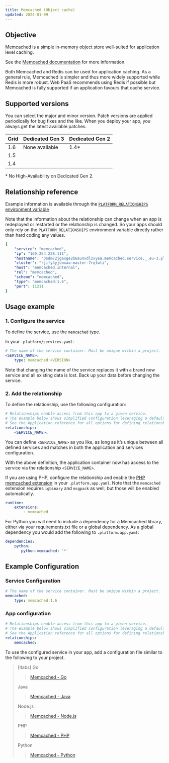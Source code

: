 ```yaml
---
title: Memcached (Object cache)
updated: 2024-01-09
---
```


## Objective

Memcached is a simple in-memory object store well-suited for application level caching.

See the [Memcached documentation](https://memcached.org) for more information.

Both Memcached and Redis can be used for application caching. As a general rule, Memcached is simpler and thus more widely supported while Redis is more robust. Web PaaS recommends using Redis if possible but Memcached is fully supported if an application favours that cache service.

## Supported versions

You can select the major and minor version. Patch versions are applied periodically for bug fixes and the like. When you deploy your app, you always get the latest available patches.

<table>
    <thead>
        <tr>
            <th>Grid</th>
            <th>Dedicated Gen 3</th>
            <th>Dedicated Gen 2</th>
        </tr>
    </thead>
    <tbody>
        <tr>
            <td>1.6 </td>
            <td>None available</td>
            <td>1.4*</thd>
        </tr>
	<tr>
            <td>1.5 </td>
            <td></td>
            <td></thd>
        </tr>
	<tr>
            <td>1.4 </td>
            <td></td>
            <td></thd>
        </tr>
    </tbody>
</table>

\* No High-Availability on  Dedicated Gen 2.

## Relationship reference

Example information is available through the [`PLATFORM_RELATIONSHIPS` environment variable](development-variables#platformsh-provided-variables.)

Note that the information about the relationship can change when an app is redeployed or restarted or the relationship is changed. So your apps should only rely on the `PLATFORM_RELATIONSHIPS` environment variable directly rather than hard coding any values.

```yaml
{
    "service": "memcached",
    "ip": "169.254.228.111",
    "hostname": "3sdm72jgaxge2b6aunxdlzxyea.memcached.service._.eu-3.platformsh.site",
    "cluster": "rjify4yjcwxaa-master-7rqtwti",
    "host": "memcached.internal",
    "rel": "memcached",
    "scheme": "memcached",
    "type": "memcached:1.6",
    "port": 11211
}
```

## Usage example

### 1. Configure the service

To define the service, use the `memcached` type.

In your ``.platform/services.yaml``:

```yaml
# The name of the service container. Must be unique within a project.
<SERVICE_NAME>:
    type: memcached:<VERSION>
```

Note that changing the name of the service replaces it with a brand new service and all existing data is lost. Back up your data before changing the service.

### 2. Add the relationship

To define the relationship, use the following configuration:

```yaml
# Relationships enable access from this app to a given service.
# The example below shows simplified configuration leveraging a default service (identified from the relationship name) and a default endpoint.
# See the Application reference for all options for defining relationships and endpoints.
relationships:
    <SERVICE_NAME>: 
```

You can define `<SERVICE_NAME>` as you like, as long as it’s unique between all defined services and matches in both the application and services configuration.

With the above definition, the application container now has access to the service via the relationship `<SERVICE_NAME>`.

If you are using PHP, configure the relationship and enable the [PHP memcached extension](extensions1.) in your `.platform.app.yaml`. Note that the `memcached` extension requires `igbinary` and `msgpack` as well, but those will be enabled automatically.

```yaml
runtime:
    extensions:
        - memcached
```

For Python you will need to include a dependency for a Memcached library, either via your requirements.txt file or a global dependency. As a global dependency you would add the following to `.platform.app.yaml`:

```yaml
dependencies:
    python:
       python-memcached: '*'
```

## Example Configuration 

### Service Configuration

```yaml
# The name of the service container. Must be unique within a project.
memcached:
    type: memcached:1.6
```

### App configuration
```yaml
# Relationships enable access from this app to a given service.
# The example below shows simplified configuration leveraging a default service (identified from the relationship name) and a default endpoint.
# See the Application reference for all options for defining relationships and endpoints.
relationships:
    memcached: 
```

To use the configured service in your app, add a configuration file similar to the following to your project.

> [!tabs]
> Go
>> [Memcached - Go](https://github.com/ovh/docs/blob/develop/pages/web_cloud/web_paas_powered_by_platform_sh/static/files/fetch/examples/golang/memcached)  
>>
> Java
>> [Memcached - Java](https://github.com/ovh/docs/blob/develop/pages/web_cloud/web_paas_powered_by_platform_sh/static/files/fetch/examples/java/memcached)  
>>
> Node.js
>> [Memcached - Node.js](https://github.com/ovh/docs/blob/develop/pages/web_cloud/web_paas_powered_by_platform_sh/static/files/fetch/examples/nodejs/memcached)  
>>
> PHP
>> [Memcached - PHP](https://github.com/ovh/docs/blob/develop/pages/web_cloud/web_paas_powered_by_platform_sh/static/files/fetch/examples/php/memcached)  
>>
> Python
>> [Memcached - Python](https://github.com/ovh/docs/blob/develop/pages/web_cloud/web_paas_powered_by_platform_sh/static/files/fetch/examples/python/memcached)  
>>
